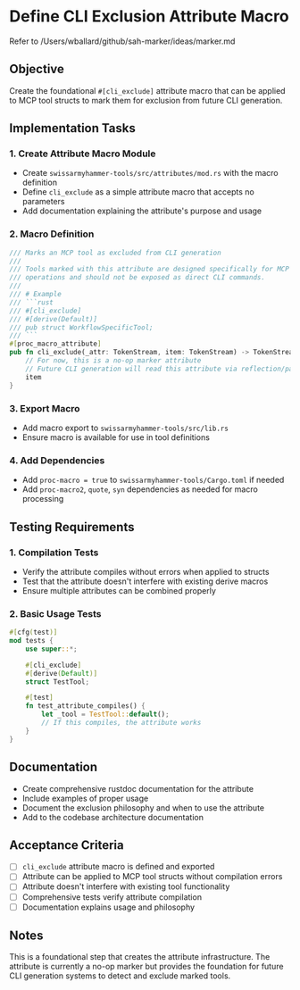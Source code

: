# Define CLI Exclusion Attribute Macro

Refer to /Users/wballard/github/sah-marker/ideas/marker.md

## Objective

Create the foundational `#[cli_exclude]` attribute macro that can be applied to MCP tool structs to mark them for exclusion from future CLI generation.

## Implementation Tasks

### 1. Create Attribute Macro Module
- Create `swissarmyhammer-tools/src/attributes/mod.rs` with the macro definition
- Define `cli_exclude` as a simple attribute macro that accepts no parameters
- Add documentation explaining the attribute's purpose and usage

### 2. Macro Definition
```rust
/// Marks an MCP tool as excluded from CLI generation
///
/// Tools marked with this attribute are designed specifically for MCP workflow
/// operations and should not be exposed as direct CLI commands.
///
/// # Example
/// ```rust
/// #[cli_exclude]
/// #[derive(Default)]
/// pub struct WorkflowSpecificTool;
/// ```
#[proc_macro_attribute]
pub fn cli_exclude(_attr: TokenStream, item: TokenStream) -> TokenStream {
    // For now, this is a no-op marker attribute
    // Future CLI generation will read this attribute via reflection/parsing
    item
}
```

### 3. Export Macro
- Add macro export to `swissarmyhammer-tools/src/lib.rs`
- Ensure macro is available for use in tool definitions

### 4. Add Dependencies
- Add `proc-macro = true` to `swissarmyhammer-tools/Cargo.toml` if needed
- Add `proc-macro2`, `quote`, `syn` dependencies as needed for macro processing

## Testing Requirements

### 1. Compilation Tests
- Verify the attribute compiles without errors when applied to structs
- Test that the attribute doesn't interfere with existing derive macros
- Ensure multiple attributes can be combined properly

### 2. Basic Usage Tests
```rust
#[cfg(test)]
mod tests {
    use super::*;

    #[cli_exclude]
    #[derive(Default)]
    struct TestTool;

    #[test]
    fn test_attribute_compiles() {
        let _tool = TestTool::default();
        // If this compiles, the attribute works
    }
}
```

## Documentation

- Create comprehensive rustdoc documentation for the attribute
- Include examples of proper usage
- Document the exclusion philosophy and when to use the attribute
- Add to the codebase architecture documentation

## Acceptance Criteria

- [ ] `cli_exclude` attribute macro is defined and exported
- [ ] Attribute can be applied to MCP tool structs without compilation errors
- [ ] Attribute doesn't interfere with existing tool functionality
- [ ] Comprehensive tests verify attribute compilation
- [ ] Documentation explains usage and philosophy

## Notes

This is a foundational step that creates the attribute infrastructure. The attribute is currently a no-op marker but provides the foundation for future CLI generation systems to detect and exclude marked tools.